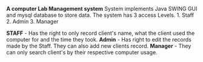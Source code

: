 **A computer Lab Management system**
System implements Java SWING GUI and mysql database to store data.
The system has 3 access Levels.
        1. Staff
        2. Admin
        3. Manager

**STAFF** - Has the right to only record client's name, what the client used the computer for and the time they took.
**Admin** - Has right to edit the records made by the Staff. They can also add new clients record.
**Manager** - They can only search client's by their respective computer usage.
